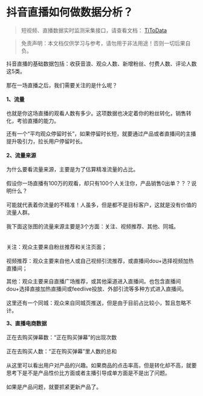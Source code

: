 # 抖音直播如何做数据分析？

> 短视频、直播数据实时监测采集接口，请查看文档： [TiToData](https://www.titodata.com?from=douyinarticle)

> 免责声明：本文档仅供学习与参考，请勿用于非法用途！否则一切后果自负。



抖音直播的基础数据包括：收获音浪、观众人数、新增粉丝、付费人数、评论人数这5类。<br >
<br >那在一场直播之后，我们需要关注的是什么呢？<br >
<br >**1、流量**<br >
<br >也就是你这场直播的观看人数有多少。这项数据也决定着你的粉丝转化，销售转化，考验直播的能力。 

还有一个“平均观众停留时长”，如果停留时长短，就要通过产品或者直播间的主播提升吸引力，拉长用户停留时长。<br >
<br >**2、流量来源**<br >
<br >为什么要看流量来源，主要是为了估算精准流量的占比。<br >
<br >假设你一场直播有100万的观看，却只有100个人关注你，产品销售0出单？？？说明什么？<br >
<br >可能就代表着你流量的不精准！人虽多，但是都不是目标客户，这就是没有价值的流量人群。<br >
<br >我下面这张图的流量来源主要是3个方面：关注、视频推荐、其他、同城。<br >
<br >
<br >关注：观众主要来自粉丝推荐和关注页面；<br >
<br >视频推荐：观众主要来自他人或自己视频引流推荐，或直播间dou+选择视频加热直播间；

其他：观众主要来自直播广场推荐，或其他渠道进入直播间。也包含直播间dou+选择直接加热直播间或feedlive投放、外部引流等多种方式进入直播间。<br >
<br >这里还有一个同城：观众来自同城页推送，但是由于目前占比较小，暂且忽略不计。

**3、直播电商数据**<br >
<br >正在去购买弹幕数：“正在购买弹幕”的出现次数<br >
<br >正在去购买人数：“正在购买弹幕”里人数的总和<br >
<br >从这里可以看出用户对产品的兴趣。如果商品的点击率高，但是转化却不高，就要思考下是不是产品性价比方面或者主播引导成单方面是不是出了问题。<br >
<br >如果是产品问题，就要抓紧更新产品了。
